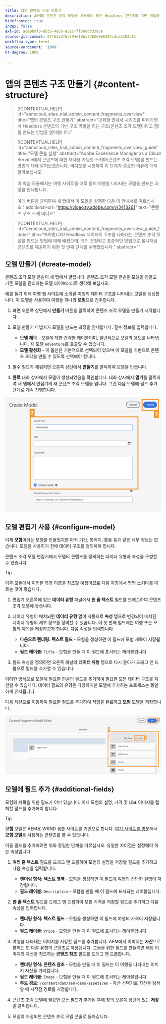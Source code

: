```yaml
---
title: 앱의 콘텐츠 구조 만들기
description: AEM의 콘텐츠 조각 모델을 사용하여 모든 Headless 콘텐츠의 기반 역할을 하는 구조를 생성하는 방법에 대해 알아봅니다.
hidefromtoc: true
index: false
exl-id: ace9b9f3-8bc6-4a36-a51c-ff60cdd339ce
source-git-commit: 07f61a3f6a794e18bc2e02e966392cdce3103a81
workflow-type: tm+mt
source-wordcount: '1009'
ht-degree: 100%

---
```



# 앱의 콘텐츠 구조 만들기 {#content-structure}

>[!CONTEXTUALHELP]
>id="aemcloud_sites_trial_admin_content_fragments_overview"
>title="앱의 콘텐츠 구조 만들기"
>abstract="대화형 안내서 시리즈를 따라가면서 Headless 콘텐츠의 기반 구조 역할을 하는 구조(콘텐츠 조각 모델이라고 함)를 만드는 방법을 알아봅니다."

>[!CONTEXTUALHELP]
>id="aemcloud_sites_trial_admin_content_fragments_overview_guide"
>title="모델 콘솔 실행"
>abstract="Adobe Experience Manager as a Cloud Service에서 콘텐츠에 대한 재사용 가능한 스키마(콘텐츠 조각 모델)를 만드는 방법에 대해 살펴보겠습니다. 비디오를 시청하여 이 단계가 중요한 이유에 대해 알아보십시오. <br><br>이 학습 모듈에서는 여행 사이트를 예로 들어 여행을 나타내는 모델을 만드는 과정을 안내합니다.<br><br>아래 버튼을 클릭하여 새 탭에서 이 모듈을 실행한 다음 이 안내서를 따르십시오."
>additional-url="https://video.tv.adobe.com/v/3413261" text="콘텐츠 구조 소개 비디오"

>[!CONTEXTUALHELP]
>id="aemcloud_sites_trial_admin_content_fragments_overview_guide_footer"
>title="축하합니다! Headless 데이터의 구조를 나타내는 콘텐츠 조각 모델을 만드는 방법에 대해 배웠으며, 크기 조정되고 표준적인 방법으로 옴니채널 콘텐츠를 제공하기 위한 첫 번째 단계를 수행했습니다."
>abstract=""

## 모델 만들기 {#create-model}

콘텐츠 조각 모델 콘솔이 새 탭에서 열립니다. 콘텐츠 조각 모델 콘솔을 모델을 만들고 기존 모델을 관리하는 모델 라이브러리로 생각해 보십시오.

예를 들기 위해 여행 웹 사이트에 소개된 여행의 데이터 구조를 나타내는 모델을 생성합니다. 이 모델을 사용하여 여행을 하나의 **모험**&#x200B;으로 간주합니다.

1. 화면 오른쪽 상단에서 **만들기** 버튼을 클릭하여 콘텐츠 조각 모델을 만들기 시작합니다.

1. 모델 만들기 마법사가 모델을 만드는 과정을 안내합니다. 필수 정보를 입력합니다.

   * **모델 제목** - 모델에 대한 간략한 레이블이며, 일반적으로 모델의 용도를 나타냅니다. 새 모델 `Adventure`를 호출할 수 있습니다.
   * **모델 활성화** - 이 옵션은 기본적으로 선택되어 있으며 이 모델을 기반으로 콘텐츠 조각을 만들 수 있도록 선택해야 합니다.

1. 필수 필드가 채워지면 오른쪽 상단에서 **만들기**&#x200B;를 클릭하여 모델을 만듭니다.

1. **완료** 대화 상자에서 모델이 생성되었음을 확인합니다. 대화 상자에서 **열기**&#x200B;를 클릭하여 새 탭에서 편집기의 새 콘텐츠 조각 모델을 엽니다. 그런 다음 모델에 필드 추가 단계로 계속 진행합니다.

![콘텐츠 조각 모델 만들기 2단계 및 3단계](assets/do-not-localize/create-model.png)

## 모델 편집기 사용 {#configure-model}

이제 **모험**&#x200B;이라는 모델을 만들었지만 아직 기간, 목적지, 활동 등과 같은 세부 정보는 없습니다. 모델을 사용하기 전에 데이터 구조를 정의해야 합니다.

콘텐츠 조각 모델 편집기에서 모델의 콘텐츠를 정의하는 데이터 유형과 속성을 구성할 수 있습니다.

>[!TIP]
>
>이후 모듈에서 이러한 특정 이름을 참조할 예정이므로 다음 지침에서 명명 스키마를 따르는 것이 좋습니다.

1. 편집기 오른쪽에 있는 **데이터 유형** 패널에서 **한 줄 텍스트** 필드를 드래그하여 콘텐츠 조각 모델에 놓습니다.

1. 데이터 유형이 배치되면 **데이터 유형** 열이 자동으로 **속성** 탭으로 변경되어 배치된 데이터 유형의 세부 정보를 정의할 수 있습니다. 이 첫 번째 필드에는 여행 또는 모험의 제목을 저장하고자 합니다. 다음 속성을 입력합니다.

   * **다음으로 렌더링:** **텍스트 필드** - 모험을 생성하면 이 필드에 모험 제목이 저장됩니다.
   * **필드 레이블:** `Title` - 모험을 만들 때 이 필드에 표시되는 레이블입니다.

1. 필드 속성을 정의하면 오른쪽 패널의 **데이터 유형** 탭으로 다시 돌아가 드래그 앤 드롭으로 필드를 추가할 수 있습니다.

이러한 방식으로 모델에 필요한 만큼의 필드를 추가하여 필요한 모든 데이터 구조를 지원할 수 있습니다. 데이터 필드의 유형은 다양하지만 모델에 추가하는 프로세스는 동일하게 유지됩니다.

다음 섹션으로 이동하여 필요한 필드를 추가하여 작업을 완료하고 **모험** 모델을 저장합니다.

![모델에 필드 추가 1, 2, 3단계](assets/do-not-localize/define-model-fields.png)

## 모델에 필드 추가 {#additional-fields}

모험의 제목을 위한 필드가 이미 있습니다. 이제 모험의 설명, 가격 및 대표 이미지를 캡처할 필드를 추가해야 합니다.

>[!TIP]
>
>**모험** 모델은 AEM용 WKND 샘플 사이트를 기반으로 합니다. [여기 사이트를 방문](https://wknd.site/us/en/adventures/yosemite-backpacking.html)해서 **모험 모델**&#x200B;을 사용하는 콘텐츠를 볼 수 있습니다.

이들 필드를 추가하려면 위와 동일한 단계를 따르십시오. 유일한 차이점은 설정해야 하는 속성입니다.

1. **여러 줄 텍스트** 필드를 드래그 앤 드롭하여 모험의 설명을 저장할 필드를 추가하고 다음 속성을 입력합니다.

   * **렌더링 형식:** **텍스트 영역** - 모험을 생성하면 이 필드에 여행의 간단한 설명이 저장됩니다.
   * **필드 레이블:** `Description` - 모험을 만들 때 이 필드에 표시되는 레이블입니다.

1. **한 줄 텍스트** 필드를 드래그 앤 드롭하여 모험 가격을 저장할 필드를 추가하고 다음 속성을 입력합니다.

   * **렌더링 형식:** **텍스트 필드** - 모험을 생성하면 이 필드에 여행의 가격이 저장됩니다.
   * **필드 레이블:** `Price` - 모험을 만들 때 이 필드에 표시되는 레이블입니다.

1. 여행을 나타내는 이미지를 저장할 필드를 추가합니다. AEM에서 이미지는 **자산**&#x200B;으로 불리는 또 다른 유형의 콘텐츠로 저장됩니다. 그들을 위한 필드를 만들려면 해당 이미지의 자산을 참조하는 **콘텐츠 참조** 필드를 드래그 앤 드롭합니다.

   * **렌더링 형식:** **콘텐츠 참조** - 모험을 만들 때 이 필드는 이 여행을 나타내는 이미지 자산을 가리킵니다.
   * **필드 레이블:** `Image` - 모험을 만들 때 이 필드에 표시되는 레이블입니다.
   * **루트 경로:** `/content/dam/aem-demo-assets/en` - 자산 선택기로 자산을 탐색할 때 시작점 경로를 지정합니다.

1. 콘텐츠 조각 모델에 필요한 모든 필드가 추가된 후에 창의 오른쪽 상단에 있는 **저장**&#x200B;을 클릭합니다.

1. 모델이 저장되면 콘텐츠 조각 모델 콘솔로 돌아갑니다.
